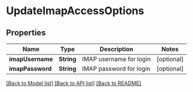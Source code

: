 # UpdateImapAccessOptions

## Properties
Name | Type | Description | Notes
------------ | ------------- | ------------- | -------------
**imapUsername** | **String** | IMAP username for login | [optional] 
**imapPassword** | **String** | IMAP password for login | [optional] 

[[Back to Model list]](../README#documentation-for-models) [[Back to API list]](../README#documentation-for-api-endpoints) [[Back to README]](../README)


